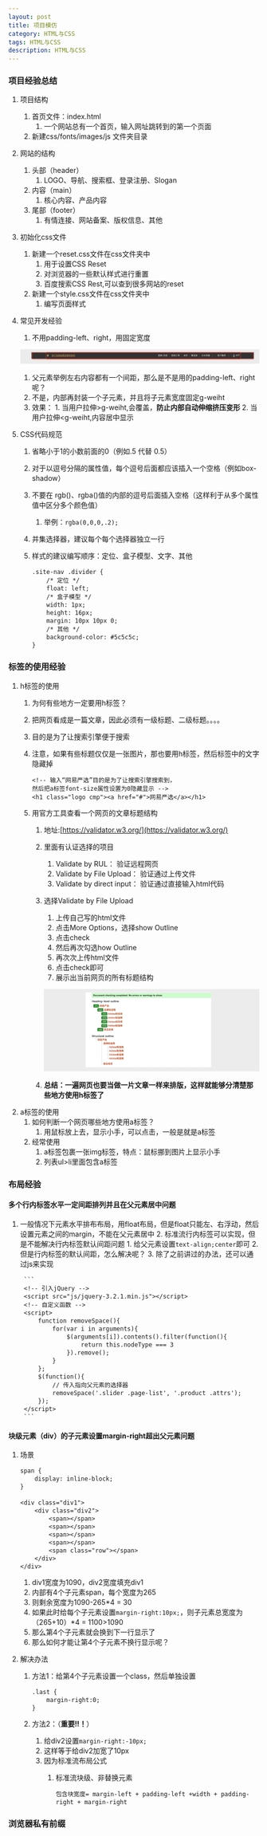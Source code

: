 ```yaml
---
layout: post
title: 项目模仿
category: HTML与CSS
tags: HTML与CSS
description: HTML与CSS
---  
```


### 项目经验总结
1. 项目结构
    1. 首页文件：index.html
        1. 一个网站总有一个首页，输入网址跳转到的第一个页面
    2. 新建css/fonts/images/js 文件夹目录
2. 网站的结构
    1. 头部（header）
        1. LOGO、导航、搜索框、登录注册、Slogan
    2. 内容（main）
        1. 核心内容、产品内容
    3. 尾部（footer）
        1. 有情连接、网站备案、版权信息、其他
3. 初始化css文件
    1. 新建一个reset.css文件在css文件夹中
        1. 用于设置CSS Reset
        2. 对浏览器的一些默认样式进行重置
        3. 百度搜索CSS Rest,可以查到很多网站的reset
    2. 新建一个style.css文件在css文件夹中
        1. 编写页面样式
4. 常见开发经验
    1. 不用padding-left、right，用固定宽度
     
      ![pic](https://raw.githubusercontent.com/zhoghua123/imgsBed/master/webzh_50.png) 
      
      1. 父元素举例左右内容都有一个间距，那么是不是用的padding-left、right呢？
      2. 不是，内部再封装一个子元素，并且将子元素宽度固定g-weiht
      3. 效果：
        1. 当用户拉伸>g-weiht,会覆盖，**防止内部自动伸缩挤压变形**
        2. 当用户拉伸<g-weiht,内容居中显示
        
5. CSS代码规范
    1. 省略小于1的小数前面的0（例如.5 代替 0.5）
    2. 对于以逗号分隔的属性值，每个逗号后面都应该插入一个空格（例如box-shadow） 
    3. 不要在 rgb()、rgba()值的内部的逗号后面插入空格（这样利于从多个属性值中区分多个颜色值）
        1. 举例：`rgba(0,0,0,.2);`
    4. 并集选择器，建议每个每个选择器独立一行
    5. 样式的建议编写顺序：定位、盒子模型、文字、其他
        
        ```
        .site-nav .divider {
            /* 定位 */
            float: left;
            /* 盒子模型 */
            width: 1px;
            height: 16px;
            margin: 10px 10px 0;
            /* 其他 */
            background-color: #5c5c5c;
        }
        ```
    
        
### 标签的使用经验
1. h标签的使用
    1. 为何有些地方一定要用h标签？
    2. 把网页看成是一篇文章，因此必须有一级标题、二级标题。。。。
    3. 目的是为了让搜索引擎便于搜索
    4. 注意，如果有些标题仅仅是一张图片，那也要用h标签，然后标签中的文字隐藏掉
        
        ```
        <!-- 输入“网易严选”目的是为了让搜索引擎搜索到，
        然后把a标签font-size属性设置为0隐藏显示 -->
        <h1 class="logo cmp"><a href="#">网易严选</a></h1>
        ```
    5. 用官方工具查看一个网页的文章标题结构
        1. 地址:[https://validator.w3.org/](https://validator.w3.org/)
        2. 里面有认证选择的项目
            1. Validate by RUL： 验证远程网页
            2. Validate by File Upload： 验证通过上传文件
            3. Validate by direct input： 验证通过直接输入html代码
        3. 选择Validate by File Upload
            1. 上传自己写的html文件
            2. 点击More Options，选择show Outline
            3. 点击check
            4. 然后再次勾选how Outline
            5. 再次次上传html文件
            6. 点击check即可
            7. 展示出当前网页的所有标题结构
    
            ![pic](https://raw.githubusercontent.com/zhoghua123/imgsBed/master/webzh_51.png) 
        4. **总结：一遍网页也要当做一片文章一样来排版，这样就能够分清楚那些地方使用h标签了**
2. a标签的使用
    1. 如何判断一个网页哪些地方使用a标签？
        1. 用鼠标放上去，显示小手，可以点击，一般是就是a标签
    2. 经常使用
        1. a标签包裹一张img标签，特点：鼠标挪到图片上显示小手
        2. 列表ul>li里面包含a标签
        
### 布局经验

#### 多个行内标签水平一定间距排列并且在父元素居中问题
1. 一般情况下元素水平排布布局，用float布局，但是float只能左、右浮动，然后设置元素之间的margin，不能在父元素居中
    2. 标准流行内标签可以实现，但是不能解决行内标签默认间距问题
        1. 给父元素设置`text-align;center`即可
        2. 但是行内标签的默认间距，怎么解决呢？
    3. 除了之前讲过的办法，还可以通过js来实现
        
        ```
        <!-- 引入jQuery -->
        <script src="js/jquery-3.2.1.min.js"></script>
        <!-- 自定义函数 -->
        <script>
            function removeSpace(){
                for(var i in arguments){
                    $(arguments[i]).contents().filter(function(){
                        return this.nodeType === 3
                    }).remove();
                }
            };
            $(function(){
                // 传入指向父元素的选择器
                removeSpace('.slider .page-list', '.product .attrs');
            });
        </script>
        ```

#### 块级元素（div）的子元素设置margin-right超出父元素问题
1. 场景
    
    ```
    span {
        display: inline-block;
    }
    
    <div class="div1">
        <div class="div2">
            <span></span>
            <span></span>
            <span></span>
            <span></span>
            <span class="row"></span>
        </div>
    </div>
    ```
    
    1. div1宽度为1090，div2宽度填充div1
    2. 内部有4个子元素span，每个宽度为265
    3. 则剩余宽度为1090-265*4 = 30
    4. 如果此时给每个子元素设置`margin-right:10px;`，则子元素总宽度为 （265+10）*4 = 1100>1090
    5. 那么第4个子元素就会换到下一行显示了
    6. 那么如何才能让第4个子元素不换行显示呢？ 
2. 解决办法
    1. 方法1：给第4个子元素设置一个class，然后单独设置
        
        ```
        .last {
            margin-right:0;
        }
        ```
    2. 方法2：（**重要!!！**）
        1. 给div2设置`margin-right:-10px;`
        2. 这样等于给div2加宽了10px
        3. 因为标准流布局公式
            1. 标准流块级、非替换元素
            
                ```
                包含块宽度= margin-left + padding-left +width + padding-right + margin-right
                ```

### 浏览器私有前缀

